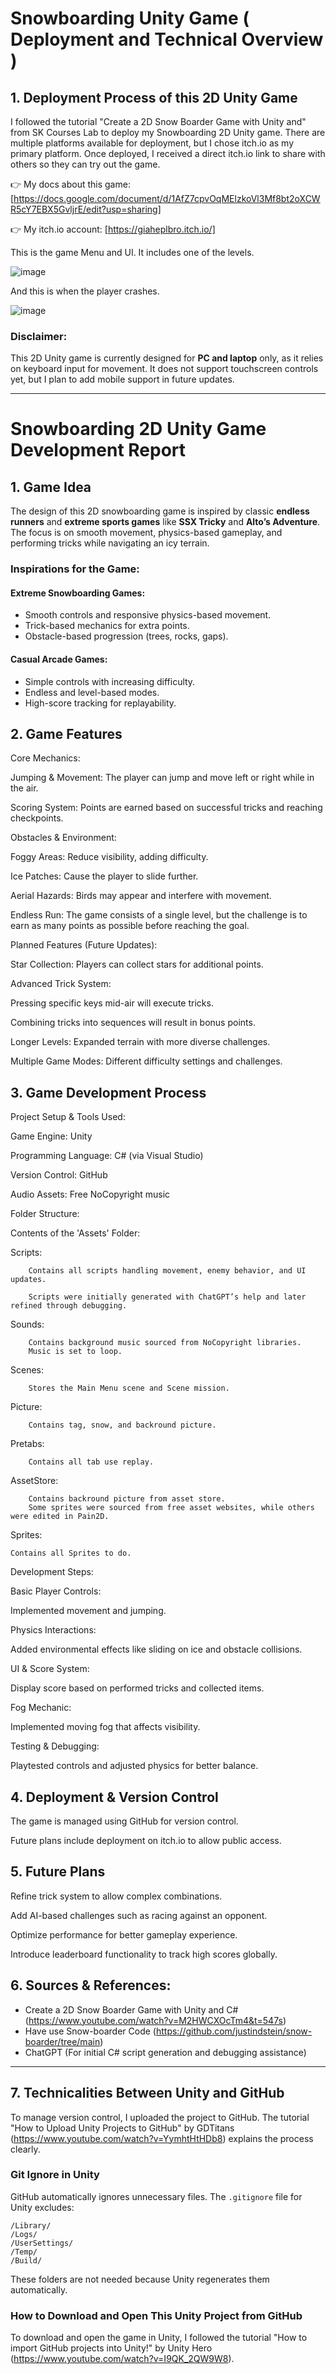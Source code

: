 #  Snowboarding Unity Game ( Deployment and Technical Overview )

## **1. Deployment Process of this 2D Unity Game**

I followed the tutorial "Create a 2D Snow Boarder Game with Unity and" from SK Courses Lab to deploy my Snowboarding 2D Unity game. There are multiple platforms available for deployment, but I chose itch.io as my primary platform. Once deployed, I received a direct itch.io link to share with others so they can try out the game.

👉 My docs about this game: [https://docs.google.com/document/d/1AfZ7cpvOqMElzkoVl3Mf8bt2oXCWR5cY7EBX5GvljrE/edit?usp=sharing]

👉 My itch.io account: [https://giaheplbro.itch.io/]

This is the game Menu and UI. It includes one of the levels.

![image](https://github.com/user-attachments/assets/c7cf0a5e-f9e0-464c-94db-f0644dfc3d2d)


And this is when the player crashes.

![image](https://github.com/user-attachments/assets/49367d11-fa8d-4c6d-a7a1-c20270378c0f)

### **Disclaimer:**
This 2D Unity game is currently designed for **PC and laptop** only, as it relies on keyboard input for movement. It does not support touchscreen controls yet, but I plan to add mobile support in future updates.

---

# **Snowboarding 2D Unity Game Development Report**

## **1. Game Idea**
The design of this 2D snowboarding game is inspired by classic **endless runners** and **extreme sports games** like **SSX Tricky** and **Alto’s Adventure**. The focus is on smooth movement, physics-based gameplay, and performing tricks while navigating an icy terrain.

### **Inspirations for the Game:**
#### **Extreme Snowboarding Games:**
- Smooth controls and responsive physics-based movement.
- Trick-based mechanics for extra points.
- Obstacle-based progression (trees, rocks, gaps).

#### **Casual Arcade Games:**
- Simple controls with increasing difficulty.
- Endless and level-based modes.
- High-score tracking for replayability.

## **2. Game Features**

Core Mechanics:

Jumping & Movement: The player can jump and move left or right while in the air.

Scoring System: Points are earned based on successful tricks and reaching checkpoints.

Obstacles & Environment:

Foggy Areas: Reduce visibility, adding difficulty.

Ice Patches: Cause the player to slide further.

Aerial Hazards: Birds may appear and interfere with movement.

Endless Run: The game consists of a single level, but the challenge is to earn as many points as possible before reaching the goal.

Planned Features (Future Updates):

Star Collection: Players can collect stars for additional points.

Advanced Trick System:

Pressing specific keys mid-air will execute tricks.

Combining tricks into sequences will result in bonus points.

Longer Levels: Expanded terrain with more diverse challenges.

Multiple Game Modes: Different difficulty settings and challenges.

## **3. Game Development Process**

Project Setup & Tools Used:

Game Engine: Unity

Programming Language: C# (via Visual Studio)

Version Control: GitHub

Audio Assets: Free NoCopyright music

Folder Structure:

Contents of the 'Assets' Folder:

  Scripts:
  
        Contains all scripts handling movement, enemy behavior, and UI updates.
        
        Scripts were initially generated with ChatGPT’s help and later refined through debugging.
        
  Sounds:
  
        Contains background music sourced from NoCopyright libraries.
        Music is set to loop.
  Scenes:
  
        Stores the Main Menu scene and Scene mission.
  Picture:
  
        Contains tag, snow, and backround picture.
  Pretabs:
  
        Contains all tab use replay.
  AssetStore:
  
        Contains backround picture from asset store.
        Some sprites were sourced from free asset websites, while others were edited in Pain2D.
  Sprites:
  
    Contains all Sprites to do.


Development Steps:

Basic Player Controls:

Implemented movement and jumping.

Physics Interactions:

Added environmental effects like sliding on ice and obstacle collisions.

UI & Score System:

Display score based on performed tricks and collected items.

Fog Mechanic:

Implemented moving fog that affects visibility.

Testing & Debugging:

Playtested controls and adjusted physics for better balance.

## **4. Deployment & Version Control**

The game is managed using GitHub for version control.

Future plans include deployment on itch.io to allow public access.

## **5. Future Plans**

Refine trick system to allow complex combinations.

Add AI-based challenges such as racing against an opponent.

Optimize performance for better gameplay experience.

Introduce leaderboard functionality to track high scores globally.
## **6. Sources & References:**
- Create a 2D Snow Boarder Game with Unity and C# (https://www.youtube.com/watch?v=M2HWCXOcTm4&t=547s)
- Have use Snow-boarder Code (https://github.com/justindstein/snow-boarder/tree/main)
- ChatGPT (For initial C# script generation and debugging assistance)

---

## **7. Technicalities Between Unity and GitHub**

To manage version control, I uploaded the project to GitHub. The tutorial "How to Upload Unity Projects to GitHub" by GDTitans (https://www.youtube.com/watch?v=YymhtHtHDb8) explains the process clearly.

### **Git Ignore in Unity**
GitHub automatically ignores unnecessary files. The `.gitignore` file for Unity excludes:
```
/Library/
/Logs/
/UserSettings/
/Temp/
/Build/
```
These folders are not needed because Unity regenerates them automatically.

### **How to Download and Open This Unity Project from GitHub**
To download and open the game in Unity, I followed the tutorial "How to import GitHub projects into Unity!" by Unity Hero (https://www.youtube.com/watch?v=I9QK_2QW9W8).

